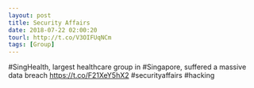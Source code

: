 ```yaml
---
layout: post
title: Security Affairs
date: 2018-07-22 02:00:20
tourl: http://t.co/V3OIFUqNCm
tags: [Group]
---
```

#SingHealth, largest healthcare group in #Singapore, suffered a massive data breach
https://t.co/F21XeY5hX2
#securityaffairs #hacking